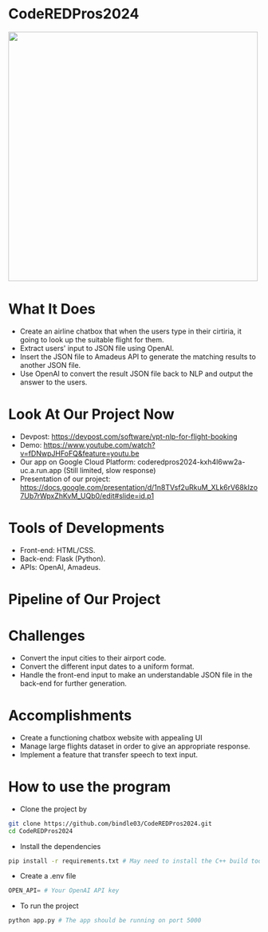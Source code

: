 # CodeREDPros2024

<img src="https://https://github.com/bindle03/CodeREDPros2024/blob/main/vpt-gallery.jpg" width="500" height="500">

# What It Does
- Create an airline chatbox that when the users type in their cirtiria, it going to look up the suitable flight for them.
- Extract users' input to JSON file using OpenAI.
- Insert the JSON file to Amadeus API to generate the matching results to another JSON file.
- Use OpenAI to convert the result JSON file back to NLP and output the answer to the users.

# Look At Our Project Now
- Devpost: https://devpost.com/software/vpt-nlp-for-flight-booking
- Demo: https://www.youtube.com/watch?v=fDNwpJHFoFQ&feature=youtu.be
- Our app on Google Cloud Platform: coderedpros2024-kxh4l6ww2a-uc.a.run.app (Still limited, slow response)
- Presentation of our project: https://docs.google.com/presentation/d/1n8TVsf2uRkuM_XLk6rV68kIzo7Ub7rWpxZhKvM_UQb0/edit#slide=id.p1

# Tools of Developments
- Front-end: HTML/CSS.
- Back-end: Flask (Python).
- APIs: OpenAI, Amadeus.

# Pipeline of Our Project


# Challenges
- Convert the input cities to their airport code.
- Convert the different input dates to a uniform format.
- Handle the front-end input to make an understandable JSON file in the back-end for further generation.

# Accomplishments
- Create a functioning chatbox website with appealing UI
- Manage large flights dataset in order to give an appropriate response.
- Implement a feature that transfer speech to text input.

# How to use the program
- Clone the project by 
```bash
git clone https://github.com/bindle03/CodeREDPros2024.git
cd CodeREDPros2024
```
- Install the dependencies
```bash
pip install -r requirements.txt # May need to install the C++ build tools
```
- Create a .env file
```python
OPEN_API= # Your OpenAI API key
```
- To run the project
```python
python app.py # The app should be running on port 5000
```
